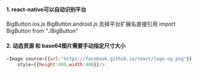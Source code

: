 #### 1. react-native可以自动识别平台
BigButton.ios.js
BigButton.android.js
去掉平台扩展名直接引用
import BigButton from "./BigButton"

#### 2. 动态资源 和 base64图片需要手动指定尺寸大小
```javascript
<Image source={{url:"https://facebook.github.io/react/logo-og.png"}} 
    style={{height:400,width:400}}/>
```